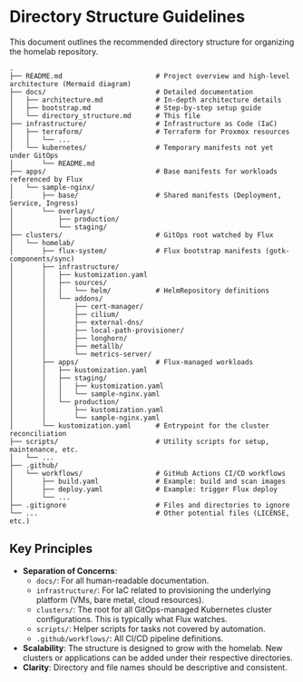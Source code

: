 # Directory Structure Guidelines

This document outlines the recommended directory structure for organizing the homelab repository.

```
.
├── README.md                       # Project overview and high-level architecture (Mermaid diagram)
├── docs/                           # Detailed documentation
│   ├── architecture.md             # In-depth architecture details
│   ├── bootstrap.md                # Step-by-step setup guide
│   └── directory_structure.md      # This file
├── infrastructure/                 # Infrastructure as Code (IaC)
│   ├── terraform/                  # Terraform for Proxmox resources
│   │   └── ...                     
│   └── kubernetes/                 # Temporary manifests not yet under GitOps
│       └── README.md
├── apps/                           # Base manifests for workloads referenced by Flux
│   └── sample-nginx/
│       ├── base/                   # Shared manifests (Deployment, Service, Ingress)
│       └── overlays/
│           ├── production/
│           └── staging/
├── clusters/                       # GitOps root watched by Flux
│   └── homelab/
│       ├── flux-system/            # Flux bootstrap manifests (gotk-components/sync)
│       ├── infrastructure/
│       │   ├── kustomization.yaml
│       │   ├── sources/
│       │   │   └── helm/           # HelmRepository definitions
│       │   └── addons/
│       │       ├── cert-manager/
│       │       ├── cilium/
│       │       ├── external-dns/
│       │       ├── local-path-provisioner/
│       │       ├── longhorn/
│       │       ├── metallb/
│       │       └── metrics-server/
│       ├── apps/                   # Flux-managed workloads
│       │   ├── kustomization.yaml
│       │   ├── staging/
│       │   │   ├── kustomization.yaml
│       │   │   └── sample-nginx.yaml
│       │   └── production/
│       │       ├── kustomization.yaml
│       │       └── sample-nginx.yaml
│       └── kustomization.yaml      # Entrypoint for the cluster reconciliation
├── scripts/                        # Utility scripts for setup, maintenance, etc.
│   └── ...
├── .github/
│   └── workflows/                  # GitHub Actions CI/CD workflows
│       ├── build.yaml              # Example: build and scan images
│       ├── deploy.yaml             # Example: trigger Flux deploy
│       └── ...
├── .gitignore                      # Files and directories to ignore
└── ...                             # Other potential files (LICENSE, etc.)
```

## Key Principles

- **Separation of Concerns**:
  - `docs/`: For all human-readable documentation.
  - `infrastructure/`: For IaC related to provisioning the underlying platform (VMs, bare metal, cloud resources).
  - `clusters/`: The root for all GitOps-managed Kubernetes cluster configurations. This is typically what Flux watches.
  - `scripts/`: Helper scripts for tasks not covered by automation.
  - `.github/workflows/`: All CI/CD pipeline definitions.
- **Scalability**: The structure is designed to grow with the homelab. New clusters or applications can be added under their respective directories.
- **Clarity**: Directory and file names should be descriptive and consistent.
